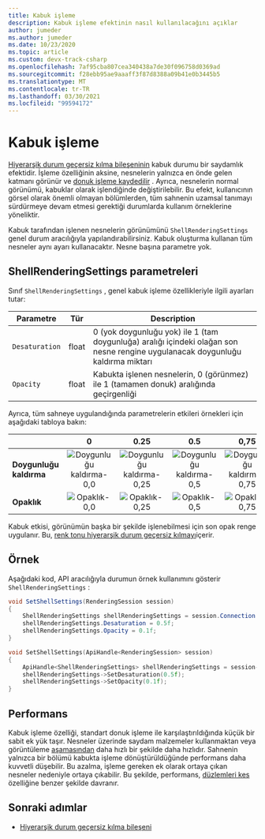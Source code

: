 ```yaml
---
title: Kabuk işleme
description: Kabuk işleme efektinin nasıl kullanılacağını açıklar
author: jumeder
ms.author: jumeder
ms.date: 10/23/2020
ms.topic: article
ms.custom: devx-track-csharp
ms.openlocfilehash: 7af95cba807cea340438a7de30f096758d0369ad
ms.sourcegitcommit: f28ebb95ae9aaaff3f87d8388a09b41e0b3445b5
ms.translationtype: MT
ms.contentlocale: tr-TR
ms.lasthandoff: 03/30/2021
ms.locfileid: "99594172"
---
```

# <a name="shell-rendering"></a>Kabuk işleme

[Hiyerarşik durum geçersiz kılma bileşeninin](../../overview/features/override-hierarchical-state.md) kabuk durumu bir saydamlık efektidir. İşleme özelliğinin aksine, nesnelerin yalnızca en önde gelen katmanı görünür ve [donuk işleme kaydedilir](../../overview/features/override-hierarchical-state.md) . Ayrıca, nesnelerin normal görünümü, kabuklar olarak işlendiğinde değiştirilebilir. Bu efekt, kullanıcının görsel olarak önemli olmayan bölümlerden, tüm sahnenin uzamsal tanımayı sürdürmeye devam etmesi gerektiği durumlarda kullanım örneklerine yöneliktir.

Kabuk tarafından işlenen nesnelerin görünümünü `ShellRenderingSettings` genel durum aracılığıyla yapılandırabilirsiniz. Kabuk oluşturma kullanan tüm nesneler aynı ayarı kullanacaktır. Nesne başına parametre yok.

## <a name="shellrenderingsettings-parameters"></a>ShellRenderingSettings parametreleri

Sınıf `ShellRenderingSettings` , genel kabuk işleme özellikleriyle ilgili ayarları tutar:

| Parametre      | Tür    | Description                                             |
|----------------|---------|---------------------------------------------------------|
| `Desaturation` | float   | 0 (yok doygunluğu yok) ile 1 (tam doygunluğa) aralığı içindeki olağan son nesne rengine uygulanacak doygunluğu kaldırma miktarı |
| `Opacity`      | float   | Kabukta işlenen nesnelerin, 0 (görünmez) ile 1 (tamamen donuk) aralığında geçirgenliği |

Ayrıca, tüm sahneye uygulandığında parametrelerin etkileri örnekleri için aşağıdaki tabloya bakın:

|                | 0 | 0.25 | 0.5 | 0,75 | 1.0 | 
|----------------|:-:|:----:|:---:|:----:|:---:|
| **Doygunluğu kaldırma** | ![Doygunluğu kaldırma-0,0](./media/shell-desaturation-00.png) | ![Doygunluğu kaldırma-0,25](./media/shell-desaturation-025.png) | ![Doygunluğu kaldırma-0,5](./media/shell-desaturation-05.png) | ![Doygunluğu kaldırma-0,75](./media/shell-desaturation-075.png) | ![Doygunluğu kaldırma-1,0](./media/shell-desaturation-10.png) |
| **Opaklık**      | ![Opaklık-0,0](./media/shell-opacity-00.png) | ![Opaklık-0,25](./media/shell-opacity-025.png) | ![Opaklık-0,5](./media/shell-opacity-05.png) | ![Opaklık-0,75](./media/shell-opacity-075.png) | ![Opaklık-1,0](./media/shell-opacity-10.png) |

Kabuk etkisi, görünümün başka bir şekilde işlenebilmesi için son opak renge uygulanır. Bu, [renk tonu hiyerarşik durum geçersiz kılmayı](../../overview/features/override-hierarchical-state.md)içerir.

## <a name="example"></a>Örnek

Aşağıdaki kod, API aracılığıyla durumun örnek kullanımını gösterir `ShellRenderingSettings` :

```cs
void SetShellSettings(RenderingSession session)
{
    ShellRenderingSettings shellRenderingSettings = session.Connection.ShellRenderingSettings;
    shellRenderingSettings.Desaturation = 0.5f;
    shellRenderingSettings.Opacity = 0.1f;
}
```

```cpp
void SetShellSettings(ApiHandle<RenderingSession> session)
{
    ApiHandle<ShellRenderingSettings> shellRenderingSettings = session->Connection()->GetShellRenderingSettings();
    shellRenderingSettings->SetDesaturation(0.5f);
    shellRenderingSettings->SetOpacity(0.1f);
}
```

## <a name="performance"></a>Performans

Kabuk işleme özelliği, standart donuk işleme ile karşılaştırıldığında küçük bir sabit ek yük taşır. Nesneler üzerinde saydam malzemeler kullanmaktan veya görüntüleme [aşamasından](../../overview/features/override-hierarchical-state.md) daha hızlı bir şekilde daha hızlıdır. Sahnenin yalnızca bir bölümü kabukta işleme dönüştürüldüğünde performans daha kuvvetli düşebilir. Bu azalma, işleme gereken ek olarak ortaya çıkan nesneler nedeniyle ortaya çıkabilir. Bu şekilde, performans, [düzlemleri kes](../../overview/features/cut-planes.md) özelliğine benzer şekilde davranır.

## <a name="next-steps"></a>Sonraki adımlar

* [Hiyerarşik durum geçersiz kılma bileşeni](../../overview/features/override-hierarchical-state.md)